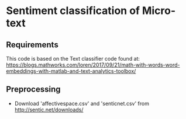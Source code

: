 # Sentiment classification of Micro-text


Requirements
---
This code is based on the Text classifier code found at:
https://blogs.mathworks.com/loren/2017/09/21/math-with-words-word-embeddings-with-matlab-and-text-analytics-toolbox/

Preprocessing
---
- Download 'affectivespace.csv' and 'senticnet.csv' from http://sentic.net/downloads/
